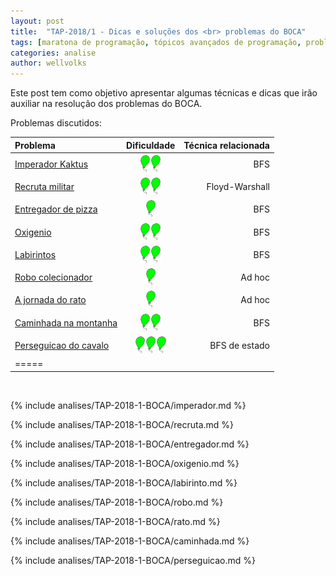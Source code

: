 ```yaml
---
layout: post
title:  "TAP-2018/1 - Dicas e soluções dos <br> problemas do BOCA"
tags: [maratona de programação, tópicos avançados de programação, problemset, analise]
categories: analise
author: wellvolks
---
```


Este post tem como objetivo apresentar algumas técnicas e dicas que irão auxiliar na resolução dos problemas do BOCA.

Problemas discutidos:

| Problema                                 | Dificuldade   | Técnica relacionada                 |
|:-----------------------------------------|:-------------:|------------------------------------:|
|<a href="#imperador">	Imperador Kaktus</a>     |    ![2]![2]   |    BFS                              |
|<a href="#recruta">	Recruta militar</a>  |    ![2]![2]   |              Floyd-Warshall                       |
|<a href="#entregador">Entregador de pizza</a> |    ![2]       |          BFS                           |
|<a href="#oxigenio">Oxigenio</a>             |    ![2]![2]   |            BFS                         |
|<a href="#labirintos">	Labirintos</a>           |    ![2]![2]   |         BFS                            |
|<a href="#robo">Robo colecionador</a>|    ![2]       |                     Ad hoc                |
|<a href="#rato">A jornada do rato</a>    |    ![2]       |                 Ad hoc                    |
|<a href="#caminhada">Caminhada na montanha</a>|    ![2]![2]   |              BFS                       |
|<a href="#perseguicao">Perseguicao do cavalo</a>| ![2]![2]![2]  |             BFS de estado                        |
|=====

<br>

 [2]: /_assets/images/balao.png
 
{% include analises/TAP-2018-1-BOCA/imperador.md %}

{% include analises/TAP-2018-1-BOCA/recruta.md %}

{% include analises/TAP-2018-1-BOCA/entregador.md %}

{% include analises/TAP-2018-1-BOCA/oxigenio.md %}

{% include analises/TAP-2018-1-BOCA/labirinto.md %}

{% include analises/TAP-2018-1-BOCA/robo.md %}

{% include analises/TAP-2018-1-BOCA/rato.md %}

{% include analises/TAP-2018-1-BOCA/caminhada.md %}

{% include analises/TAP-2018-1-BOCA/perseguicao.md %}

